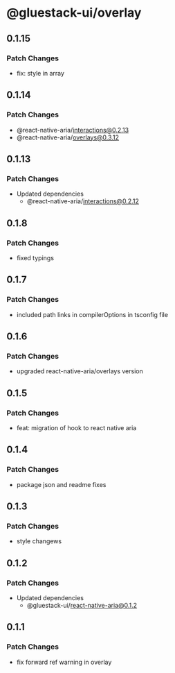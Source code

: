 # @gluestack-ui/overlay

## 0.1.15

### Patch Changes

- fix: style in array

## 0.1.14

### Patch Changes

- @react-native-aria/interactions@0.2.13
- @react-native-aria/overlays@0.3.12

## 0.1.13

### Patch Changes

- Updated dependencies
  - @react-native-aria/interactions@0.2.12

## 0.1.8

### Patch Changes

- fixed typings

## 0.1.7

### Patch Changes

- included path links in compilerOptions in tsconfig file

## 0.1.6

### Patch Changes

- upgraded react-native-aria/overlays version

## 0.1.5

### Patch Changes

- feat: migration of hook to react native aria

## 0.1.4

### Patch Changes

- package json and readme fixes

## 0.1.3

### Patch Changes

- style changews

## 0.1.2

### Patch Changes

- Updated dependencies
  - @gluestack-ui/react-native-aria@0.1.2

## 0.1.1

### Patch Changes

- fix forward ref warning in overlay
